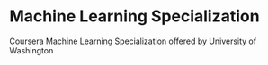 # Machine Learning Specialization
Coursera Machine Learning Specialization offered by University of Washington
